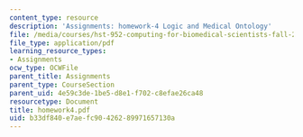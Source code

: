 ```yaml
---
content_type: resource
description: 'Assignments: homework-4 Logic and Medical Ontology'
file: /media/courses/hst-952-computing-for-biomedical-scientists-fall-2002/b33df840e7aefc90426289971657130a_homework4.pdf
file_type: application/pdf
learning_resource_types:
- Assignments
ocw_type: OCWFile
parent_title: Assignments
parent_type: CourseSection
parent_uid: 4e59c3de-1be5-d8e1-f702-c8efae26ca48
resourcetype: Document
title: homework4.pdf
uid: b33df840-e7ae-fc90-4262-89971657130a
---
```

